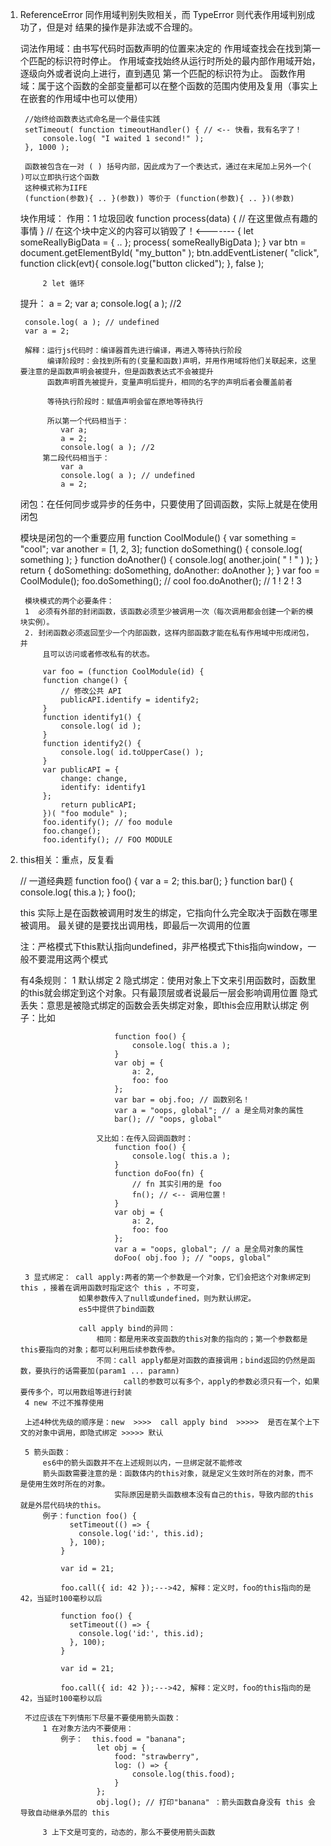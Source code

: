1. ReferenceError 同作用域判别失败相关，而 TypeError 则代表作用域判别成功了，但是对
	结果的操作是非法或不合理的。

	词法作用域：由书写代码时函数声明的位置来决定的
				作用域查找会在找到第一个匹配的标识符时停止。
				作用域查找始终从运行时所处的最内部作用域开始，逐级向外或者说向上进行，直到遇见
				第一个匹配的标识符为止。
	函数作用域：属于这个函数的全部变量都可以在整个函数的范围内使用及复用（事实上在嵌套的作用域中也可以使用）

		//始终给函数表达式命名是一个最佳实践
		setTimeout( function timeoutHandler() { // <-- 快看，我有名字了！
			console.log( "I waited 1 second!" );
		}, 1000 );

		函数被包含在一对 ( ) 括号内部，因此成为了一个表达式，通过在末尾加上另外一个( )可以立即执行这个函数
		这种模式称为IIFE
		(function(参数){ .. }(参数)) 等价于 (function(参数){ .. })(参数)

	块作用域：
		作用：1 垃圾回收
			function process(data) {
				// 在这里做点有趣的事情
			}
			// 在这个块中定义的内容可以销毁了！<-------
			{
				let someReallyBigData = { .. };
				process( someReallyBigData );
			}
			var btn = document.getElementById( "my_button" );
			btn.addEventListener( "click", function click(evt){
				console.log("button clicked");
			}, false );

			2 let 循环
	提升：
		a = 2;
		var a;
		console.log( a ); //2

		console.log( a ); // undefined
		var a = 2;

		解释：运行js代码时：编译器首先进行编译，再进入等待执行阶段
			 编译阶段时：会找到所有的(变量和函数)声明，并用作用域将他们关联起来，这里要注意的是函数声明会被提升，但是函数表达式不会被提升
			 函数声明首先被提升，变量声明后提升，相同的名字的声明后者会覆盖前者

			 等待执行阶段时：赋值声明会留在原地等待执行

			 所以第一个代码相当于：
			 	var a;
			 	a = 2;
				console.log( a ); //2
			第二段代码相当于：
				var a
				console.log( a ); // undefined
				a = 2;

	闭包：在任何同步或异步的任务中，只要使用了回调函数，实际上就是在使用闭包

	模块是闭包的一个重要应用
		function CoolModule() {
			var something = "cool";
			var another = [1, 2, 3];
			function doSomething() {
				console.log( something );
			}
			function doAnother() {
				console.log( another.join( " ! " ) );
			}
			return {
				doSomething: doSomething,
				doAnother: doAnother
			};
		}
		var foo = CoolModule();
		foo.doSomething(); // cool
		foo.doAnother(); // 1 ! 2 ! 3

		模块模式的两个必要条件：
		1  必须有外部的封闭函数，该函数必须至少被调用一次（每次调用都会创建一个新的模块实例）。
		2. 封闭函数必须返回至少一个内部函数，这样内部函数才能在私有作用域中形成闭包，并
			且可以访问或者修改私有的状态。

			var foo = (function CoolModule(id) {
			function change() {
				// 修改公共 API
				publicAPI.identify = identify2;
			}
			function identify1() {
				console.log( id );
			}
			function identify2() {
				console.log( id.toUpperCase() );
			}
			var publicAPI = {
				change: change,
				identify: identify1
			};
				return publicAPI;
			})( "foo module" );
			foo.identify(); // foo module
			foo.change();
			foo.identify(); // FOO MODULE

2. this相关：重点，反复看

	// 一道经典题
	function foo() {
		var a = 2;
		this.bar();
	}
	function bar() {
		console.log( this.a );
	}
	foo();

	this 实际上是在函数被调用时发生的绑定，它指向什么完全取决于函数在哪里被调用。
	最关键的是要找出调用栈，即最后一次调用的位置

	注：严格模式下this默认指向undefined，非严格模式下this指向window，一般不要混用这两个模式

	有4条规则：
		1 默认绑定
		2 隐式绑定：使用对象上下文来引用函数时，函数里的this就会绑定到这个对象。只有最顶层或者说最后一层会影响调用位置
		  隐式丢失：意思是被隐式绑定的函数会丢失绑定对象，即this会应用默认绑定
					例子：比如

							function foo() {
								console.log( this.a );
							}
							var obj = {
								a: 2,
								foo: foo
							};
							var bar = obj.foo; // 函数别名！
							var a = "oops, global"; // a 是全局对象的属性
							bar(); // "oops, global"

						又比如：在传入回调函数时：
							function foo() {
								console.log( this.a );
							}
							function doFoo(fn) {
								// fn 其实引用的是 foo
								fn(); // <-- 调用位置！
							}
							var obj = {
								a: 2,
								foo: foo
							};
							var a = "oops, global"; // a 是全局对象的属性
							doFoo( obj.foo ); // "oops, global"

		3 显式绑定： call apply:两者的第一个参数是一个对象，它们会把这个对象绑定到this ，接着在调用函数时指定这个 this ，不可变，
					如果参数传入了null或undefined，则为默认绑定。
					es5中提供了bind函数

					call apply bind的异同：
						相同：都是用来改变函数的this对象的指向的；第一个参数都是this要指向的对象；都可以利用后续参数传参。
						不同：call apply都是对函数的直接调用；bind返回的仍然是函数，要执行的话需要加(param1 ... paramn)
							  call的参数可以有多个，apply的参数必须只有一个，如果要传多个，可以用数组等进行封装
		4 new 不过不推荐使用

		上述4种优先级的顺序是：new  >>>>  call apply bind  >>>>>  是否在某个上下文的对象中调用，即隐式绑定 >>>>> 默认

		5 箭头函数：
			es6中的箭头函数并不在上述规则以内，一旦绑定就不能修改
			箭头函数需要注意的是：函数体内的this对象，就是定义生效时所在的对象，而不是使用生效时所在的对象。
							实际原因是箭头函数根本没有自己的this，导致内部的this就是外层代码块的this。
			例子：function foo() {
				  setTimeout(() => {
				    console.log('id:', this.id);
				  }, 100);
				}

				var id = 21;

				foo.call({ id: 42 });--->42, 解释：定义时，foo的this指向的是42，当延时100毫秒以后

				function foo() {
				  setTimeout(() => {
				    console.log('id:', this.id);
				  }, 100);
				}

				var id = 21;

				foo.call({ id: 42 });--->42, 解释：定义时，foo的this指向的是42，当延时100毫秒以后

		不过应该在下列情形下尽量不要使用箭头函数：
			1 在对象方法内不要使用：
				例子：  this.food = "banana";
						let obj = {
						    food: "strawberry",
						    log: () => {
						        console.log(this.food);
						    }
						};
						obj.log(); // 打印"banana" ：箭头函数自身没有 this 会导致自动继承外层的 this

			3 上下文是可变的，动态的，那么不要使用箭头函数
